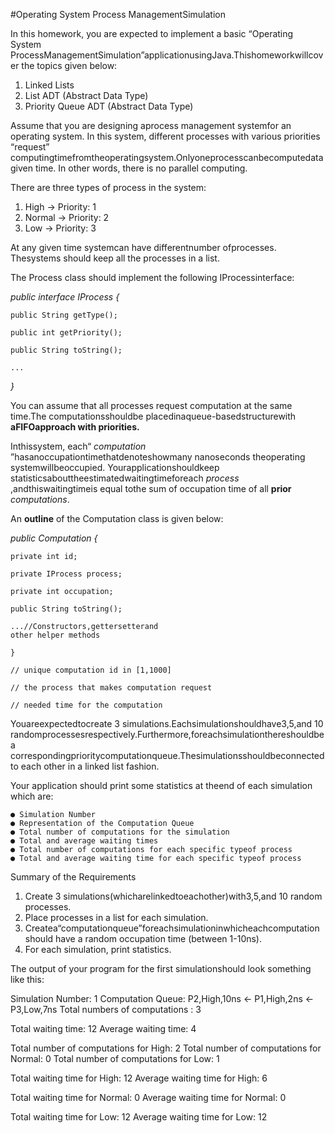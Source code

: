 #Operating System Process ManagementSimulation

In this homework, you are expected to implement a basic “Operating System
ProcessManagementSimulation”applicationusingJava.Thishomeworkwillcover
the topics given below:

1. Linked Lists
2. List ADT (Abstract Data Type)
3. Priority Queue ADT (Abstract Data Type)

Assume that you are designing aprocess management systemfor an operating
system. In this system, different processes with various priorities “request”
computingtimefromtheoperatingsystem.Onlyoneprocesscanbecomputedata
given time. In other words, there is no parallel computing.

There are three types of process in the system:

1. High → Priority: 1
2. Normal → Priority: 2
3. Low → Priority: 3

At any given time systemcan have differentnumber ofprocesses. Thesystems
should keep all the processes in a list.

The Process class should implement the following IProcessinterface:

_public interface IProcess {_

```
public String getType();
```
```
public int getPriority();
```
```
public String toString();
```
```
...
```
_}_


You can assume that all processes request computation at the same time.The
computationsshouldbe placedinaqueue-basedstructurewith **aFIFOapproach
with priorities.**

Inthissystem, each“ _computation_ ”hasanoccupationtimethatdenoteshowmany
nanoseconds theoperating systemwillbeoccupied. Yourapplicationshouldkeep
statisticsabouttheestimatedwaitingtimeforeach _process_ ,andthiswaitingtimeis
equal tothe sum of occupation time of all **prior** _computations_.

An **outline** of the Computation class is given below:

_public Computation {_

```
private int id;
```
```
private IProcess process;
```
```
private int occupation;
```
```
public String toString();
```
```
...//Constructors,gettersetterand
other helper methods
```
```
}
```
```
// unique computation id in [1,1000]
```
```
// the process that makes computation request
```
```
// needed time for the computation
```
Youareexpectedtocreate 3 simulations.Eachsimulationshouldhave3,5,and 10
randomprocessesrespectively.Furthermore,foreachsimulationthereshouldbea
correspondingprioritycomputationqueue.Thesimulationsshouldbeconnectedto
each other in a linked list fashion.

Your application should print some statistics at theend of each simulation which are:

```
● Simulation Number
● Representation of the Computation Queue
● Total number of computations for the simulation
● Total and average waiting times
● Total number of computations for each specific typeof process
● Total and average waiting time for each specific typeof process
```

Summary of the Requirements

1. Create 3 simulations(whicharelinkedtoeachother)with3,5,and 10 random
    processes.
2. Place processes in a list for each simulation.
3. Createa“computationqueue”foreachsimulationinwhicheachcomputation
    should have a random occupation time (between 1-10ns).
4. For each simulation, print statistics.

The output of your program for the first simulationshould look something like this:

Simulation Number: 1
Computation Queue: P2,High,10ns ← P1,High,2ns ← P3,Low,7ns
Total numbers of computations : 3

Total waiting time: 12
Average waiting time: 4

Total number of computations for High: 2
Total number of computations for Normal: 0
Total number of computations for Low: 1

Total waiting time for High: 12
Average waiting time for High: 6

Total waiting time for Normal: 0
Average waiting time for Normal: 0

Total waiting time for Low: 12
Average waiting time for Low: 12
